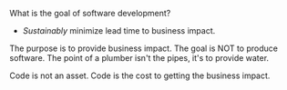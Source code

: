 What is the goal of software development?

- _Sustainably_ minimize lead time to business impact.

The purpose is to provide business impact. The goal is NOT to produce software. The point of a plumber isn't the pipes, it's to provide water.

Code is not an asset. Code is the cost to getting the business impact.
